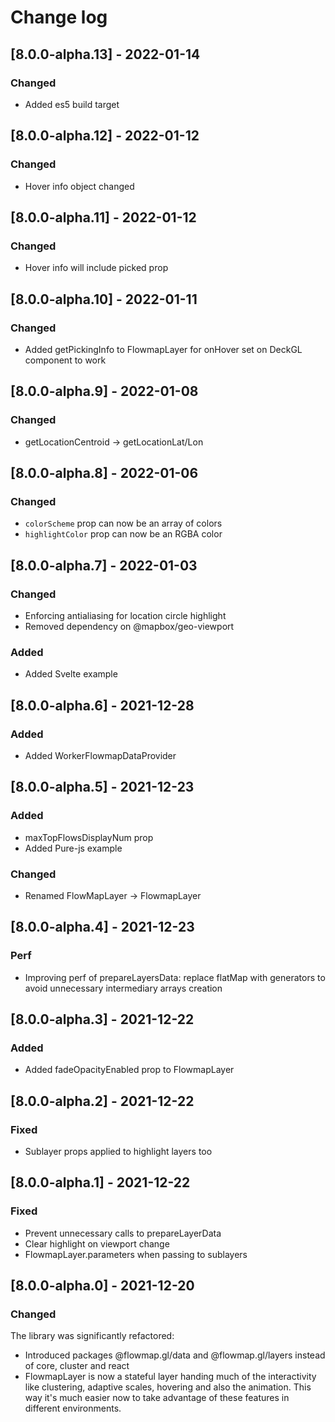 # Change log

## [8.0.0-alpha.13] - 2022-01-14
### Changed
- Added es5 build target

## [8.0.0-alpha.12] - 2022-01-12
### Changed
- Hover info object changed

## [8.0.0-alpha.11] - 2022-01-12
### Changed
- Hover info will include picked prop

## [8.0.0-alpha.10] - 2022-01-11
### Changed
- Added getPickingInfo to FlowmapLayer for onHover set on DeckGL component to work

## [8.0.0-alpha.9] - 2022-01-08
### Changed
- getLocationCentroid -> getLocationLat/Lon

## [8.0.0-alpha.8] - 2022-01-06
### Changed
- `colorScheme` prop can now be an array of colors
- `highlightColor` prop can now be an RGBA color

## [8.0.0-alpha.7] - 2022-01-03
### Changed
- Enforcing antialiasing for location circle highlight
- Removed dependency on @mapbox/geo-viewport

### Added
- Added Svelte example

## [8.0.0-alpha.6] - 2021-12-28
### Added
- Added WorkerFlowmapDataProvider

## [8.0.0-alpha.5] - 2021-12-23
### Added
- maxTopFlowsDisplayNum prop
- Added Pure-js example

### Changed
- Renamed FlowMapLayer -> FlowmapLayer 

## [8.0.0-alpha.4] - 2021-12-23
### Perf
- Improving perf of prepareLayersData: replace flatMap with generators to avoid unnecessary intermediary arrays creation

## [8.0.0-alpha.3] - 2021-12-22
### Added
- Added fadeOpacityEnabled prop to FlowmapLayer


## [8.0.0-alpha.2] - 2021-12-22
### Fixed
- Sublayer props applied to highlight layers too


## [8.0.0-alpha.1] - 2021-12-22
### Fixed
- Prevent unnecessary calls to prepareLayerData
- Clear highlight on viewport change
- FlowmapLayer.parameters when passing to sublayers


## [8.0.0-alpha.0] - 2021-12-20
### Changed
The library was significantly refactored:
- Introduced packages @flowmap.gl/data and @flowmap.gl/layers instead of core, cluster and react
- FlowmapLayer is now a stateful layer handing much of the interactivity like clustering, adaptive scales, hovering and also the animation. This way it's much easier now to take advantage of these features in different environments.   
